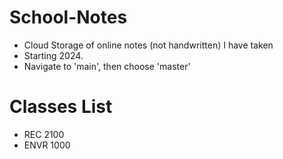 # School-Notes
- Cloud Storage of online notes (not handwritten) I have taken
- Starting 2024.
- Navigate to 'main', then choose 'master'

# Classes List
- REC 2100
- ENVR 1000
